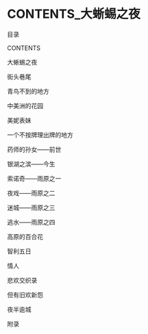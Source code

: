 # CONTENTS_大蜥蜴之夜

目录

CONTENTS

大蜥蜴之夜

街头巷尾

青鸟不到的地方

中美洲的花园

美妮表妹

一个不按牌理出牌的地方

药师的孙女——前世

银湖之滨——今生

索诺奇——雨原之一

夜戏——雨原之二

迷城——雨原之三

逃水——雨原之四

高原的百合花

智利五日

情人

悲欢交织录

但有旧欢新怨

夜半逾城

附录